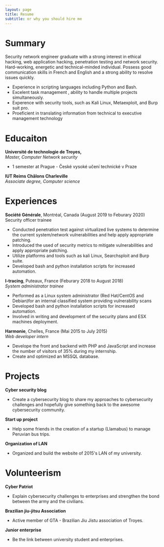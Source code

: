 ```yaml
---
layout: page
title: Resume
subtitle: or why you should hire me
---
```


# Summary

Security network engineer graduate with a strong interest in ethical hacking, web application hacking, penetration testing and network security. Hard-working, energetic and technical-minded individual. Possess good communication skills in French and English and a strong ability to resolve issues quickly.

- Experience in scripting languages including Python and Bash.
- Excelent task management , ability to handle multiple projects simultaneously.
- Experence with security tools, such as Kali Linux, Metaexploit, and Burp suit pro.
- Proeficient in translating information from technical to executive management technology

# Educaiton

**Université de technologie de Troyes,**  
*Master, Computer Network security*
- 1 semester at Prague - České vysoké učení technické v Praze

**IUT Reims Châlons Charleville**  
*Associate degree, Computer science*

# Experiences

**Société Générale**, Montréal, Canada (August 2019 to Feburary 2020)  
Security officer trainee

- Conducted penetration test against virtualized live systems to determine the current system/network vulnerabilities and help apply appropriate patching.
- Introduced the used of security metrics to mitigate vulnerabilities and apply appropriate patching.
- Utilize platforms and tools such as kali Linux, Searchsploit and Burp suite.
- Developed bash and python installation scripts for increased automation.

**I-tracing**, Puteaux, France (Feburary 2018 to August 2018)  
*System administrator trainee*

- Performed as a Linux system administrator (Red Hat/CentOS and Debian)for an internal classified system providing vulnerability scans
- Developed bash and python installation scripts for increased automation.
- Involved in writing and development of the security plans and ESX machines deployment.

**Harmonie**, Chelles, France (Mai 2015 to July 2015)  
*Web developer intern*

- Develope the front and backend with PHP and JavaScript and increase the number of visitors of 35% during my internship.
- Create and optimized an MSSQL database.

# Projects

**Cyber security blog**
- Create a cybersecurity blog to share my approaches to cybersecurity challenges and hopefully give something back to the awesome cybersecurity community.  

**Start up project**
- Help some friends in the creation of a startup (Llamabus) to manage Peruvian bus trips.  

**Organization of LAN**
- Organized and build the website of 2015's LAN of my university.

# Volunteerism

**Cyber Patriot**
- Explain cybersecurity challenges to enterprises and strengthen the bond between the army and the civilians.

**Brazilian jiu-jitsu Association**  
- Active member of GTA - Brazilian Jiu Jistu association of Troyes.

**Junior enterprise**
- Be the link between university student and enterprises.

